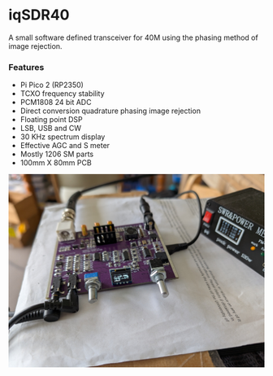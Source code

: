 # iqSDR40
A small software defined transceiver for 40M using the phasing method of image rejection.

### Features
* Pi Pico 2 (RP2350)
* TCXO frequency stability
* PCM1808 24 bit ADC
* Direct conversion quadrature phasing image rejection
* Floating point DSP
* LSB, USB and CW
* 30 KHz spectrum display
* Effective AGC and S meter
* Mostly 1206 SM parts
* 100mm X 80mm PCB

![alt text](https://github.com/ianm8/iqSDR40/blob/main/docs/iqSDR40-Complete-1.jpg?raw=true)

